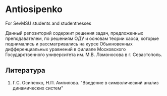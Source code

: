 # Antiosipenko
For SevMSU students and studentnesses

Данный репозиторий содержит решения задач, предложенных преподавателем, по решениям ОДУ и основам теории хаоса, которые поднимались и рассматривались на курсе Обыкновенных дифференциальных уравнений в филиале Московского Государственного университета им. М.В. Ломоносова в г. Севастополь.

## Литература

1. Г.С. Осипенко, Н.П. Ампилова. "Введение в символический анализ динамических систем"
